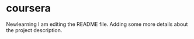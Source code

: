 # coursera
Newlearning
I am editing the README file. Adding some more details about the project description.
